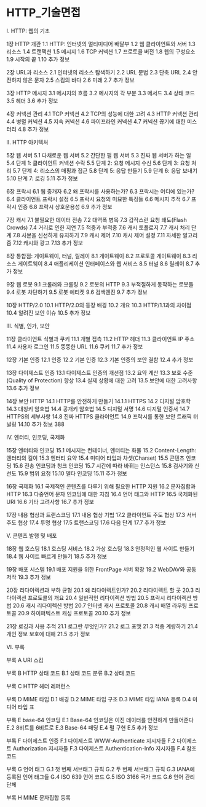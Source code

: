 # HTTP_기술면접

I. HTTP: 웹의 기초

1장 HTTP 개관
1.1 HTTP: 인터넷의 멀티미디어 배달부
1.2 웹 클라이언트와 서버
1.3 리소스
1.4 트랜잭션
1.5 메시지
1.6 TCP 커넥션
1.7 프로토콜 버전
1.8 웹의 구성요소
1.9 시작의 끝
1.10 추가 정보

2장 URL과 리소스
2.1 인터넷의 리소스 탐색하기
2.2 URL 문법
2.3 단축 URL
2.4 안전하지 않은 문자
2.5 스킴의 바다
2.6 미래
2.7 추가 정보

3장 HTTP 메시지
3.1 메시지의 흐름
3.2 메시지의 각 부분
3.3 메서드
3.4 상태 코드
3.5 헤더
3.6 추가 정보

4장 커넥션 관리
4.1 TCP 커넥션
4.2 TCP의 성능에 대한 고려
4.3 HTTP 커넥션 관리
4.4 병렬 커넥션
4.5 지속 커넥션
4.6 파이프라인 커넥션
4.7 커넥션 끊기에 대한 미스터리
4.8 추가 정보


II. HTTP 아키텍처

5장 웹 서버
5.1 다채로운 웹 서버
5.2 간단한 펄 웹 서버
5.3 진짜 웹 서버가 하는 일
5.4 단계 1: 클라이언트 커넥션 수락
5.5 단계 2: 요청 메시지 수신
5.6 단계 3: 요청 처리
5.7 단계 4: 리소스의 매핑과 접근
5.8 단계 5: 응답 만들기
5.9 단계 6: 응답 보내기
5.10 단계 7: 로깅
5.11 추가 정보

6장 프락시
6.1 웹 중개자
6.2 왜 프락시를 사용하는가?
6.3 프락시는 어디에 있는가?
6.4 클라이언트 프락시 설정
6.5 프락시 요청의 미묘한 특징들
6.6 메시지 추적
6.7 프락시 인증
6.8 프락시 상호운용성
6.9 추가 정보

7장 캐시
7.1 불필요한 데이터 전송
7.2 대역폭 병목
7.3 갑작스런 요청 쇄도(Flash Crowds)
7.4 거리로 인한 지연
7.5 적중과 부적중
7.6 캐시 토폴로지
7.7 캐시 처리 단계
7.8 사본을 신선하게 유지하기
7.9 캐시 제어
7.10 캐시 제어 설정
7.11 자세한 알고리즘
7.12 캐시와 광고
7.13 추가 정보

8장 통합점: 게이트웨이, 터널, 릴레이
8.1 게이트웨이
8.2 프로토콜 게이트웨이
8.3 리소스 게이트웨이
8.4 애플리케이션 인터페이스와 웹 서비스
8.5 터널
8.6 릴레이
8.7 추가 정보

9장 웹 로봇
9.1 크롤러와 크롤링
9.2 로봇의 HTTP
9.3 부적절하게 동작하는 로봇들
9.4 로봇 차단하기
9.5 로봇 에티켓
9.6 검색엔진
9.7 추가 정보

10장 HTTP/2.0
10.1 HTTP/2.0의 등장 배경
10.2 개요
10.3 HTTP/1.1과의 차이점
10.4 알려진 보안 이슈
10.5 추가 정보


III. 식별, 인가, 보안

11장 클라이언트 식별과 쿠키
11.1 개별 접촉
11.2 HTTP 헤더
11.3 클라이언트 IP 주소
11.4 사용자 로그인
11.5 뚱뚱한 URL
11.6 쿠키
11.7 추가 정보

12장 기본 인증
12.1 인증
12.2 기본 인증
12.3 기본 인증의 보안 결함
12.4 추가 정보

13장 다이제스트 인증
13.1 다이제스트 인증의 개선점
13.2 요약 계산
13.3 보호 수준(Quality of Protection) 향상
13.4 실제 상황에 대한 고려
13.5 보안에 대한 고려사항
13.6 추가 정보

14장 보안 HTTP
14.1 HTTP를 안전하게 만들기
14.1.1 HTTPS
14.2 디지털 암호학
14.3 대칭키 암호법
14.4 공개키 암호법
14.5 디지털 서명
14.6 디지털 인증서
14.7 HTTPS의 세부사항
14.8 진짜 HTTPS 클라이언트
14.9 프락시를 통한 보안 트래픽 터널링
14.10 추가 정보 388


IV. 엔터티, 인코딩, 국제화

15장 엔터티와 인코딩
15.1 메시지는 컨테이너, 엔터티는 화물
15.2 Content-Length: 엔터티의 길이
15.3 엔터티 요약
15.4 미디어 타입과 차셋(Charset)
15.5 콘텐츠 인코딩
15.6 전송 인코딩과 청크 인코딩
15.7 시간에 따라 바뀌는 인스턴스
15.8 검사기와 신선도
15.9 범위 요청
15.10 델타 인코딩
15.11 추가 정보

16장 국제화
16.1 국제적인 콘텐츠를 다루기 위해 필요한 HTTP 지원
16.2 문자집합과 HTTP
16.3 다중언어 문자 인코딩에 대한 지침
16.4 언어 태그와 HTTP
16.5 국제화된 URI
16.6 기타 고려사항
16.7 추가 정보

17장 내용 협상과 트랜스코딩
17.1 내용 협상 기법
17.2 클라이언트 주도 협상
17.3 서버 주도 협상
17.4 투명 협상
17.5 트랜스코딩
17.6 다음 단계
17.7 추가 정보


V. 콘텐츠 발행 및 배포

18장 웹 호스팅
18.1 호스팅 서비스
18.2 가상 호스팅
18.3 안정적인 웹 사이트 만들기
18.4 웹 사이트 빠르게 만들기
18.5 추가 정보

19장 배포 시스템
19.1 배포 지원을 위한 FrontPage 서버 확장
19.2 WebDAV와 공동 저작
19.3 추가 정보

20장 리다이렉션과 부하 균형
20.1 왜 리다이렉트인가?
20.2 리다이렉트 할 곳
20.3 리다이렉션 프로토콜의 개요
20.4 일반적인 리다이렉션 방법
20.5 프락시 리다이렉션 방법
20.6 캐시 리다이렉션 방법
20.7 인터넷 캐시 프로토콜
20.8 캐시 배열 라우팅 프로토콜
20.9 하이퍼텍스트 캐싱 프로토콜
20.10 추가 정보

21장 로깅과 사용 추적
21.1 로그란 무엇인가?
21.2 로그 포맷
21.3 적중 계량하기
21.4 개인 정보 보호에 대해
21.5 추가 정보


VI. 부록

부록 A URI 스킴

부록 B HTTP 상태 코드
B.1 상태 코드 분류
B.2 상태 코드

부록 C HTTP 헤더 레퍼런스

부록 D MIME 타입
D.1 배경
D.2 MIME 타입 구조
D.3 MIME 타입 IANA 등록
D.4 미디어 타입 표

부록 E base-64 인코딩
E.1 Base-64 인코딩은 이진 데이터를 안전하게 만들어준다
E.2 8비트를 6비트로
E.3 Base-64 패딩
E.4 펄 구현
E.5 추가 정보

부록 F 다이제스트 인증
F.1 다이제스트 WWW-Authenticate 지시자들
F.2 다이제스트 Authorization 지시자들
F.3 다이제스트 Authentication-Info 지시자들
F.4 참조 코드

부록 G 언어 태그
G.1 첫 번째 서브태그 규칙
G.2 두 번째 서브태그 규칙
G.3 IANA에 등록된 언어 태그들
G.4 ISO 639 언어 코드
G.5 ISO 3166 국가 코드
G.6 언어 관리 단체

부록 H MIME 문자집합 등록
